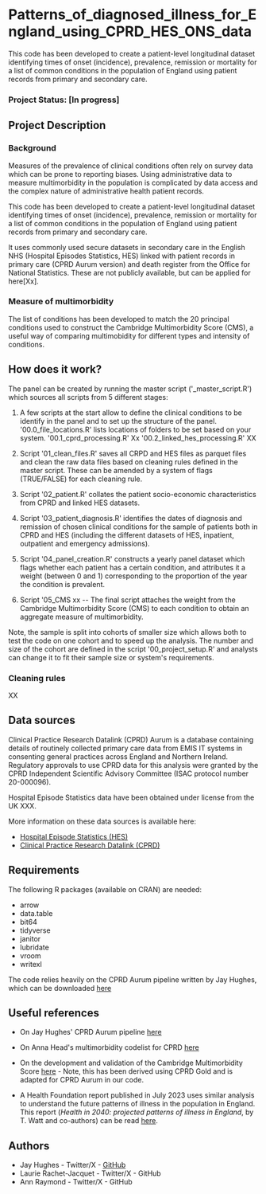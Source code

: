 # Patterns_of_diagnosed_illness_for_England_using_CPRD_HES_ONS_data

This code has been developed to create a patient-level longitudinal dataset identifying times of onset (incidence), prevalence, remission or mortality for a list of common conditions in the population of England using patient records from primary and secondary care. 


### Project Status: [In progress]


## Project Description
### Background
Measures of the prevalence of clinical conditions often rely on survey data which can be prone to reporting biases. Using administrative data to measure multimorbidity in the population is complicated by data access and the complex nature of administrative health patient records.   

This code has been developed to create a patient-level longitudinal dataset identifying times of onset (incidence), prevalence, remission or mortality for a list of common conditions in the population of England using patient records from primary and secondary care. 

It uses commonly used secure datasets in secondary care in the English NHS (Hospital Episodes Statistics, HES) linked with patient records in primary care (CPRD Aurum version) and death register from the Office for National Statistics. These are not publicly available, but can be applied for here[Xx]. 

### Measure of multimorbidity
The list of conditions has been developed to match the 20 principal conditions used to construct the Cambridge Multimorbidity Score (CMS), a useful way of comparing multimobidity for different types and intensity of conditions.

## How does it work?

The panel can be created by running the master script ('_master_script.R') which sources all scripts from 5 different stages: 

1. A few scripts at the start allow to define the clinical conditions to be identify in the panel and to set up the structure of the panel.
'00.0_file_locations.R' lists locations of folders to be set based on your system.
'00.1_cprd_processing.R' Xx
'00.2_linked_hes_processing.R' XX

2. Script '01_clean_files.R' saves all CRPD and HES files as parquet files and clean the raw data files based on cleaning rules defined in the master script. These can be amended by a system of flags (TRUE/FALSE) for each cleaning rule.

3. Script '02_patient.R' collates the patient socio-economic characteristics from CPRD and linked HES datasets.

4. Script '03_patient_diagnosis.R' identifies the dates of diagnosis and remission of chosen clinical conditions for the sample of patients both in CPRD and HES (including the different datasets of HES, inpatient, outpatient and emergency admissions).

5. Script '04_panel_creation.R' constructs a yearly panel dataset which flags whether each patient has a certain condition, and  attributes it a weight (between 0 and 1) corresponding to the proportion of the year the condition is prevalent.

6. Script '05_CMS xx -- The final script attaches the weight from the Cambridge Multimorbidity Score (CMS) to each condition to obtain an aggregate measure of multimorbidity.  




Note, the sample is split into cohorts of smaller size which allows both to test the code on one cohort and to speed up the analysis. The number and size of the cohort are defined in the script '00_project_setup.R' and analysts can change it to fit their sample size or system's requirements.

### Cleaning rules
XX


## Data sources

Clinical Practice Research Datalink (CPRD) Aurum is a database containing details of routinely collected primary care data from EMIS IT systems in consenting general practices across England and Northern Ireland.
Regulatory approvals to use CPRD data for this analysis were granted by the CPRD Independent Scientific Advisory Committee (ISAC protocol number 20-000096). 

Hospital Episode Statistics data have been obtained under license from the UK XXX.

More information on these data sources is available here:
* [Hospital Episode Statistics (HES)](digital.nhs.uk/data-and-information/data-tools-and-services/data-services/hospital-episode-statistics)
* [Clinical Practice Research Datalink (CPRD)]()


## Requirements
The following R packages (available on CRAN) are needed:

* arrow
* data.table
* bit64
* tidyverse
* janitor
* lubridate
* vroom
* writexl

The code relies heavily on the CPRD Aurum pipeline written by Jay Hughes, which can be downloaded [here](https://github.com/HFAnalyticsLab/aurumpipeline)

## Useful references
* On Jay Hughes' CPRD Aurum pipeline [here](https://github.com/HFAnalyticsLab/aurumpipeline)

* On Anna Head's multimorbidity codelist for CPRD [here](https://github.com/annalhead/CPRD_multimorbidity_codelists)

* On the development and validation of the Cambridge Multimorbidity Score [here](https://pubmed.ncbi.nlm.nih.gov/32015079) - Note, this has been derived using CPRD Gold and is adapted for CPRD Aurum in our code. 

* A Health Foundation report published in July 2023 uses similar analysis to understand the future patterns of illness in the population in England. This report (*Health in 2040: projected patterns of illness in England*, by T. Watt and co-authors) can be read [here](health.org.uk/publications/health-in-2040).

## Authors
* Jay Hughes - Twitter/X - [GitHub](https://github.com/Jay-ops256)
* Laurie Rachet-Jacquet - Twitter/X - GitHub
* Ann Raymond - Twitter/X - GitHub

